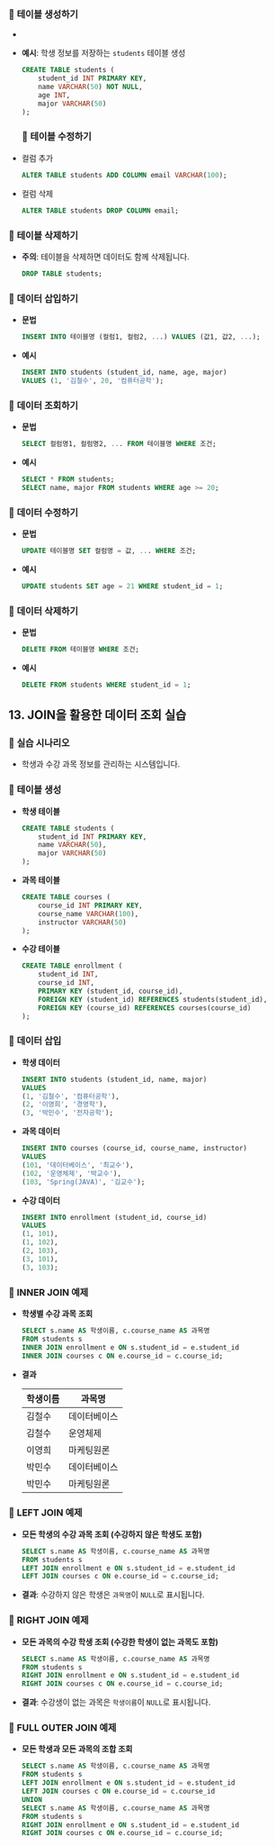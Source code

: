 ### 🔹 **테이블 생성하기**
- 
- **예시**: 학생 정보를 저장하는 `students` 테이블 생성

    ```sql
    CREATE TABLE students (
        student_id INT PRIMARY KEY,
        name VARCHAR(50) NOT NULL,
        age INT,
        major VARCHAR(50)
    );
    
    ```
  ### 🔹 **테이블 수정하기**

- 컬럼 추가

    ```sql
    ALTER TABLE students ADD COLUMN email VARCHAR(100);
    
    ```

- 컬럼 삭제

    ```sql
    ALTER TABLE students DROP COLUMN email;
    
    ```


### 🔹 **테이블 삭제하기**

- **주의**: 테이블을 삭제하면 데이터도 함께 삭제됩니다.

    ```sql
    DROP TABLE students;
    
    ```


### 🔹 **데이터 삽입하기**

- **문법**

    ```sql
    INSERT INTO 테이블명 (컬럼1, 컬럼2, ...) VALUES (값1, 값2, ...);
    
    ```

- **예시**

    ```sql
    INSERT INTO students (student_id, name, age, major)
    VALUES (1, '김철수', 20, '컴퓨터공학');
    
    ```

### 🔹 **데이터 조회하기**

- **문법**

    ```sql
    SELECT 컬럼명1, 컬럼명2, ... FROM 테이블명 WHERE 조건;
    
    ```

- **예시**

    ```sql
    SELECT * FROM students;
    SELECT name, major FROM students WHERE age >= 20;
    
    ```


### 🔹 **데이터 수정하기**

- **문법**

    ```sql
    UPDATE 테이블명 SET 컬럼명 = 값, ... WHERE 조건;
    
    ```

- **예시**

    ```sql
    UPDATE students SET age = 21 WHERE student_id = 1;
    
    ```


### 🔹 **데이터 삭제하기**

- **문법**

    ```sql
    DELETE FROM 테이블명 WHERE 조건;
    
    ```

- **예시**

    ```sql
    DELETE FROM students WHERE student_id = 1;
    
    ```

## 13. JOIN을 활용한 데이터 조회 실습

### 🔹 **실습 시나리오**

- 학생과 수강 과목 정보를 관리하는 시스템입니다.

### 🔹 **테이블 생성**

- **학생 테이블**

    ```sql
    CREATE TABLE students (
        student_id INT PRIMARY KEY,
        name VARCHAR(50),
        major VARCHAR(50)
    );
    
    ```

- **과목 테이블**

    ```sql
    CREATE TABLE courses (
        course_id INT PRIMARY KEY,
        course_name VARCHAR(100),
        instructor VARCHAR(50)
    );
    
    ```

- **수강 테이블**

    ```sql
    CREATE TABLE enrollment (
        student_id INT,
        course_id INT,
        PRIMARY KEY (student_id, course_id),
        FOREIGN KEY (student_id) REFERENCES students(student_id),
        FOREIGN KEY (course_id) REFERENCES courses(course_id)
    );
    
    ```


### 🔹 **데이터 삽입**

- **학생 데이터**

    ```sql
    INSERT INTO students (student_id, name, major)
    VALUES
    (1, '김철수', '컴퓨터공학'),
    (2, '이영희', '경영학'),
    (3, '박민수', '전자공학');
    
    ```

- **과목 데이터**

    ```sql
    INSERT INTO courses (course_id, course_name, instructor)
    VALUES
    (101, '데이터베이스', '최교수'),
    (102, '운영체제', '박교수'),
    (103, 'Spring(JAVA)', '김교수');
    
    ```

- **수강 데이터**

    ```sql
    INSERT INTO enrollment (student_id, course_id)
    VALUES
    (1, 101),
    (1, 102),
    (2, 103),
    (3, 101),
    (3, 103);
    
    ```


### 🔹 **INNER JOIN 예제**

- **학생별 수강 과목 조회**

    ```sql
    SELECT s.name AS 학생이름, c.course_name AS 과목명
    FROM students s
    INNER JOIN enrollment e ON s.student_id = e.student_id
    INNER JOIN courses c ON e.course_id = c.course_id;
    
    ```

- **결과**


    | 학생이름 | 과목명 |
    | --- | --- |
    | 김철수 | 데이터베이스 |
    | 김철수 | 운영체제 |
    | 이영희 | 마케팅원론 |
    | 박민수 | 데이터베이스 |
    | 박민수 | 마케팅원론 |

### 🔹 **LEFT JOIN 예제**

- **모든 학생의 수강 과목 조회 (수강하지 않은 학생도 포함)**

    ```sql
    SELECT s.name AS 학생이름, c.course_name AS 과목명
    FROM students s
    LEFT JOIN enrollment e ON s.student_id = e.student_id
    LEFT JOIN courses c ON e.course_id = c.course_id;
    
    ```

- **결과**: 수강하지 않은 학생은 `과목명`이 `NULL`로 표시됩니다.

### 🔹 **RIGHT JOIN 예제**

- **모든 과목의 수강 학생 조회 (수강한 학생이 없는 과목도 포함)**

    ```sql
    SELECT s.name AS 학생이름, c.course_name AS 과목명
    FROM students s
    RIGHT JOIN enrollment e ON s.student_id = e.student_id
    RIGHT JOIN courses c ON e.course_id = c.course_id;
    
    ```

- **결과**: 수강생이 없는 과목은 `학생이름`이 `NULL`로 표시됩니다.

### 🔹 **FULL OUTER JOIN 예제**

- **모든 학생과 모든 과목의 조합 조회**

    ```sql
    SELECT s.name AS 학생이름, c.course_name AS 과목명
    FROM students s
    LEFT JOIN enrollment e ON s.student_id = e.student_id
    LEFT JOIN courses c ON e.course_id = c.course_id
    UNION
    SELECT s.name AS 학생이름, c.course_name AS 과목명
    FROM students s
    RIGHT JOIN enrollment e ON s.student_id = e.student_id
    RIGHT JOIN courses c ON e.course_id = c.course_id;
    
    ```